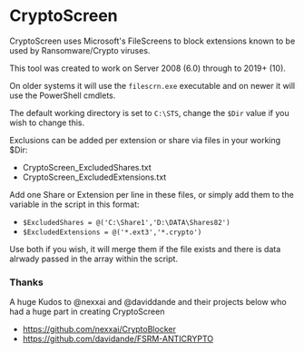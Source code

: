 # CryptoScreen

CryptoScreen uses Microsoft's FileScreens to block extensions known to be used by Ransomware/Crypto viruses.

This tool was created to work on Server 2008 (6.0) through to 2019+ (10).

On older systems it will use the `filescrn.exe` executable and on newer it will use the PowerShell cmdlets.

The default working directory is set to `C:\STS`, change the `$Dir` value if you wish to change this.

Exclusions can be added per extension or share via files in your working $Dir:
* CryptoScreen_ExcludedShares.txt
* CryptoScreen_ExcludedExtensions.txt

Add one Share or Extension per line in these files, or simply add them to the variable in the script in this format:

* `$ExcludedShares = @('C:\Share1','D:\DATA\Shares82')`
* `$ExcludedExtensions = @('*.ext3','*.crypto')`

Use both if you wish, it will merge them if the file exists and there is data alrwady passed in the array within the script.

### Thanks

A huge Kudos to @nexxai and @daviddande and their projects below who had a huge part in creating CryptoScreen

* https://github.com/nexxai/CryptoBlocker
* https://github.com/davidande/FSRM-ANTICRYPTO
